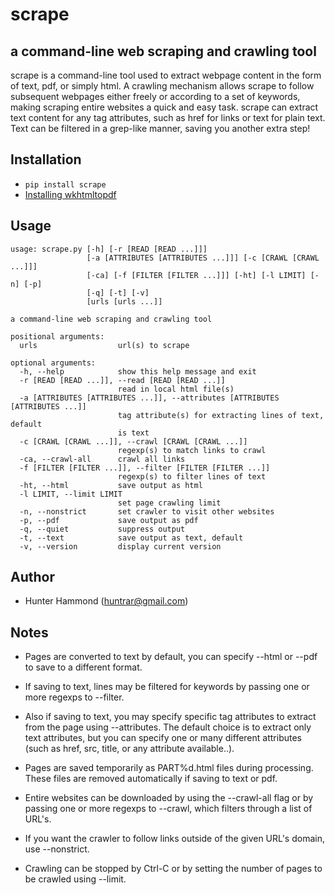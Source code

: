 # scrape

## a command-line web scraping and crawling tool
scrape is a command-line tool used to extract webpage content in the form of text, pdf, or simply html. A crawling mechanism allows scrape to follow subsequent webpages either freely or according to a set of keywords, making scraping entire websites a quick and easy task. scrape can extract text content for any tag attributes, such as href for links or text for plain text. Text can be filtered in a grep-like manner, saving you another extra step!

## Installation
* `pip install scrape`
* [Installing wkhtmltopdf](https://github.com/pdfkit/pdfkit/wiki/Installing-WKHTMLTOPDF)

## Usage
    usage: scrape.py [-h] [-r [READ [READ ...]]]
                     [-a [ATTRIBUTES [ATTRIBUTES ...]]] [-c [CRAWL [CRAWL ...]]]
                     [-ca] [-f [FILTER [FILTER ...]]] [-ht] [-l LIMIT] [-n] [-p]
                     [-q] [-t] [-v]
                     [urls [urls ...]]
    
    a command-line web scraping and crawling tool
    
    positional arguments:
      urls                  url(s) to scrape
    
    optional arguments:
      -h, --help            show this help message and exit
      -r [READ [READ ...]], --read [READ [READ ...]]
                            read in local html file(s)
      -a [ATTRIBUTES [ATTRIBUTES ...]], --attributes [ATTRIBUTES [ATTRIBUTES ...]]
                            tag attribute(s) for extracting lines of text, default
                            is text
      -c [CRAWL [CRAWL ...]], --crawl [CRAWL [CRAWL ...]]
                            regexp(s) to match links to crawl
      -ca, --crawl-all      crawl all links
      -f [FILTER [FILTER ...]], --filter [FILTER [FILTER ...]]
                            regexp(s) to filter lines of text
      -ht, --html           save output as html
      -l LIMIT, --limit LIMIT
                            set page crawling limit
      -n, --nonstrict       set crawler to visit other websites
      -p, --pdf             save output as pdf
      -q, --quiet           suppress output
      -t, --text            save output as text, default
      -v, --version         display current version

## Author
* Hunter Hammond (huntrar@gmail.com)

## Notes
* Pages are converted to text by default, you can specify --html or --pdf to save to a different format.

* If saving to text, lines may be filtered for keywords by passing one or more regexps to --filter.

* Also if saving to text, you may specify specific tag attributes to extract from the page using --attributes. The default choice is to extract only text attributes, but you can specify one or many different attributes (such as href, src, title, or any attribute available..).

* Pages are saved temporarily as PART%d.html files during processing. These files are removed automatically if saving to text or pdf.

* Entire websites can be downloaded by using the --crawl-all flag or by passing one or more regexps to --crawl, which filters through a list of URL's.

* If you want the crawler to follow links outside of the given URL's domain, use --nonstrict.

* Crawling can be stopped by Ctrl-C or by setting the number of pages to be crawled using --limit.


